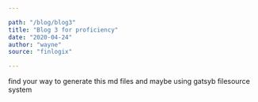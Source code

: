 ```yaml
---

path: "/blog/blog3"
title: "Blog 3 for proficiency"
date: "2020-04-24"
author: "wayne"
source: "finlogix"

---
```


find your way to generate this md files and maybe using gatsyb filesource system

